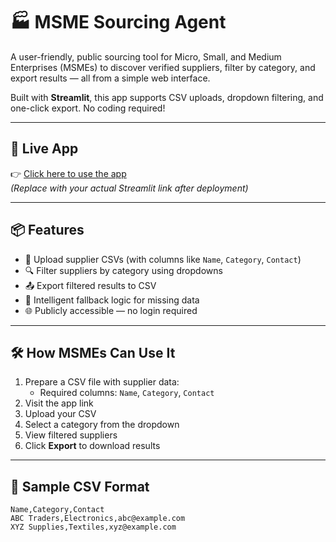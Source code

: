 # 🏭 MSME Sourcing Agent

A user-friendly, public sourcing tool for Micro, Small, and Medium Enterprises (MSMEs) to discover verified suppliers, filter by category, and export results — all from a simple web interface.

Built with **Streamlit**, this app supports CSV uploads, dropdown filtering, and one-click export. No coding required!

---

## 🚀 Live App

👉 [Click here to use the app](https://your-username-your-repo-name.streamlit.app)  
*(Replace with your actual Streamlit link after deployment)*

---

## 📦 Features

- 📁 Upload supplier CSVs (with columns like `Name`, `Category`, `Contact`)
- 🔍 Filter suppliers by category using dropdowns
- 📤 Export filtered results to CSV
- 🧠 Intelligent fallback logic for missing data
- 🌐 Publicly accessible — no login required

---

## 🛠️ How MSMEs Can Use It

1. Prepare a CSV file with supplier data:
   - Required columns: `Name`, `Category`, `Contact`
2. Visit the app link
3. Upload your CSV
4. Select a category from the dropdown
5. View filtered suppliers
6. Click **Export** to download results

---

## 📄 Sample CSV Format

```csv
Name,Category,Contact
ABC Traders,Electronics,abc@example.com
XYZ Supplies,Textiles,xyz@example.com
